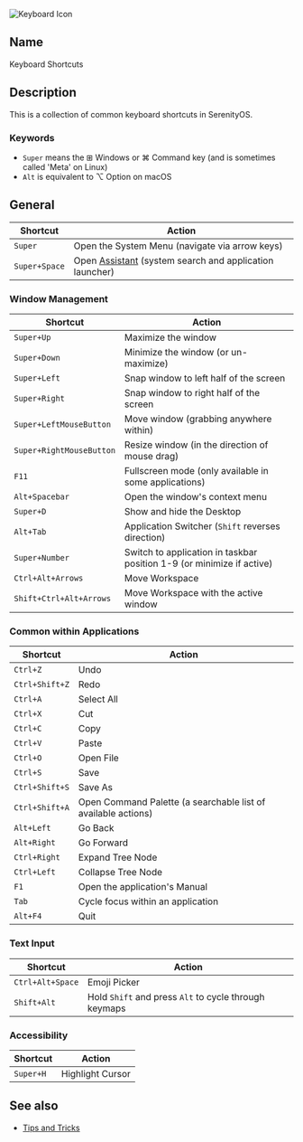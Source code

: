 ![Keyboard Icon](file:///res/icons/32x32/app-keyboard-settings.png)

## Name
Keyboard Shortcuts

## Description
This is a collection of common keyboard shortcuts in SerenityOS.

### Keywords
* `Super` means the ⊞ Windows or ⌘ Command key (and is sometimes called 'Meta' on Linux)
* `Alt` is equivalent to ⌥ Option on macOS

## General
| Shortcut      | Action                                                                                         |
|---------------|------------------------------------------------------------------------------------------------|
| `Super`       | Open the System Menu (navigate via arrow keys)                                                 |
| `Super+Space` | Open [Assistant](help://man/1/Applications/Assistant) (system search and application launcher) |

### Window Management
| Shortcut                 | Action                                                                |
|--------------------------|-----------------------------------------------------------------------|
| `Super+Up`               | Maximize the window                                                   |
| `Super+Down`             | Minimize the window (or un-maximize)                                  |
| `Super+Left`             | Snap window to left half of the screen                                |
| `Super+Right`            | Snap window to right half of the screen                               |
| `Super+LeftMouseButton`  | Move window (grabbing anywhere within)                                |
| `Super+RightMouseButton` | Resize window (in the direction of mouse drag)                        |
| `F11`                    | Fullscreen mode (only available in some applications)                 |
| `Alt+Spacebar`           | Open the window's context menu                                        |
| `Super+D`                | Show and hide the Desktop                                             |
| `Alt+Tab`                | Application Switcher (`Shift` reverses direction)                     |
| `Super+Number`           | Switch to application in taskbar position 1-9 (or minimize if active) |
| `Ctrl+Alt+Arrows`        | Move Workspace                                                        |
| `Shift+Ctrl+Alt+Arrows`  | Move Workspace with the active window                                 |

### Common within Applications
| Shortcut       | Action                                                        |
|----------------|---------------------------------------------------------------|
| `Ctrl+Z`       | Undo                                                          |
| `Ctrl+Shift+Z` | Redo                                                          |
| `Ctrl+A`       | Select All                                                    |
| `Ctrl+X`       | Cut                                                           |
| `Ctrl+C`       | Copy                                                          |
| `Ctrl+V`       | Paste                                                         |
| `Ctrl+O`       | Open File                                                     |
| `Ctrl+S`       | Save                                                          |
| `Ctrl+Shift+S` | Save As                                                       |
| `Ctrl+Shift+A` | Open Command Palette (a searchable list of available actions) |
| `Alt+Left`     | Go Back                                                       |
| `Alt+Right`    | Go Forward                                                    |
| `Ctrl+Right`   | Expand Tree Node                                              |
| `Ctrl+Left`    | Collapse Tree Node                                            |
| `F1`           | Open the application's Manual                                 |
| `Tab`          | Cycle focus within an application                             |
| `Alt+F4`       | Quit                                                          |

### Text Input
| Shortcut         | Action                                                |
|------------------|-------------------------------------------------------|
| `Ctrl+Alt+Space` | Emoji Picker                                          |
| `Shift+Alt`      | Hold `Shift` and press `Alt` to cycle through keymaps |

### Accessibility
| Shortcut  | Action           |
|-----------|------------------|
| `Super+H` | Highlight Cursor |

## See also
* [Tips and Tricks](help://man/7/Tips-and-Tricks)